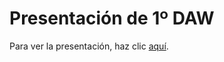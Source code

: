# Presentación de 1º DAW

Para ver la presentación, haz clic <a target="_blank"  href="https://rawgit.com/LuisJoseSanchez/presentacion-daw1/master/index.html">aquí</a>.
